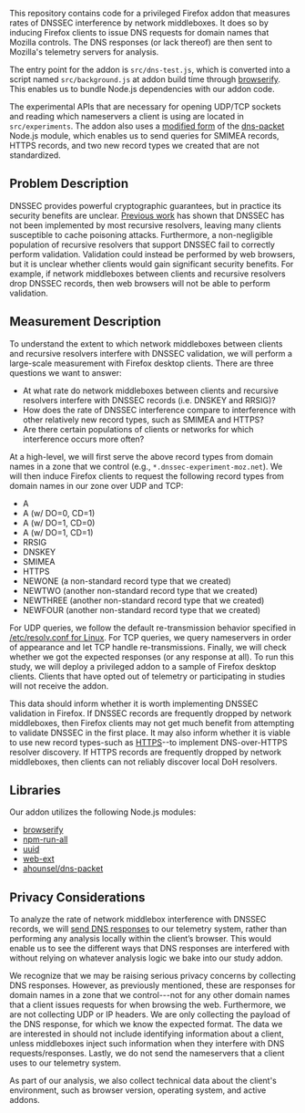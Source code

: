 This repository contains code for a privileged Firefox addon that measures
rates of DNSSEC interference by network middleboxes. It does so by inducing 
Firefox clients to issue DNS requests for domain names that Mozilla controls. 
The DNS responses (or lack thereof) are then sent to Mozilla's telemetry 
servers for analysis.

The entry point for the 
addon is `src/dns-test.js`, which is converted into a script named 
`src/background.js` at addon build time through [browserify](https://browserify.org/).
This enables us to bundle Node.js dependencies with our addon code.

The experimental APIs 
that are necessary for opening UDP/TCP sockets and reading which nameservers a 
client is using are located in `src/experiments`. The addon also uses a [modified
form](https://github.com/mozilla/dns-packet) of the [dns-packet](https://github.com/mafintosh/dns-packet) Node.js module, 
which enables us to send queries for SMIMEA records, HTTPS records, and two new 
record types we created that are not standardized.

## Problem Description 
DNSSEC provides powerful cryptographic guarantees, but in practice its security benefits are unclear. [Previous work](https://www.usenix.org/system/files/conference/usenixsecurity13/sec13-paper_lian.pdf) has shown that DNSSEC has not been implemented by most recursive resolvers, leaving many clients susceptible to cache poisoning attacks. Furthermore, a non-negligible population of recursive resolvers that support DNSSEC fail to correctly perform validation. Validation could instead be performed by web browsers, but it is unclear whether clients would gain significant security benefits. For example, if network middleboxes between clients and recursive resolvers drop DNSSEC records, then web browsers will not be able to perform validation. 

## Measurement Description
To understand the extent to which network middleboxes between clients and recursive resolvers interfere with DNSSEC validation, we will perform a large-scale measurement with Firefox desktop clients. There are three questions we want to answer:

- At what rate do network middleboxes between clients and recursive resolvers interfere with DNSSEC records (i.e. DNSKEY and RRSIG)?
- How does the rate of DNSSEC interference compare to interference with other relatively new record types, such as SMIMEA and HTTPS?
- Are there certain populations of clients or networks for which interference occurs more often?

At a high-level, we will first serve the above record types from domain names in a zone that we control (e.g., `*.dnssec-experiment-moz.net`). We will then induce Firefox clients to request the following record types from domain names in our zone over UDP and TCP:

- A
- A (w/ DO=0, CD=1)
- A (w/ DO=1, CD=0)
- A (w/ DO=1, CD=1)
- RRSIG
- DNSKEY
- SMIMEA
- HTTPS
- NEWONE (a non-standard record type that we created)
- NEWTWO (another non-standard record type that we created)
- NEWTHREE (another non-standard record type that we created)
- NEWFOUR (another non-standard record type that we created)

For UDP queries, we follow the default re-transmission behavior specified in [/etc/resolv.conf for Linux](https://www.man7.org/linux/man-pages/man5/resolv.conf.5.html). For TCP queries, we query nameservers in order of appearance and let TCP handle re-transmissions. Finally, we will check whether we got the expected responses (or any response at all). To run this study, we will deploy a privileged addon to a sample of Firefox desktop clients. Clients that have opted out of telemetry or participating in studies will not receive the addon.

This data should inform whether it is worth implementing DNSSEC validation in Firefox.
If DNSSEC records are frequently dropped by network middleboxes, then Firefox clients may not get much benefit from attempting to validate DNSSEC in the first place. It may also inform whether it is viable to use new record types-such as [HTTPS](https://datatracker.ietf.org/doc/draft-ietf-dnsop-svcb-https/)--to implement DNS-over-HTTPS resolver discovery. If HTTPS records are frequently dropped by network middleboxes, then clients can not reliably discover local DoH resolvers.

## Libraries
Our addon utilizes the following Node.js modules:

- [browserify](https://github.com/browserify/browserify)
- [npm-run-all](https://github.com/mysticatea/npm-run-all)
- [uuid](https://github.com/uuidjs/uuid)
- [web-ext](https://github.com/mozilla/web-ext)
- [ahounsel/dns-packet](https://github.com/ahounsel/dns-packet)

## Privacy Considerations
To analyze the rate of network middlebox interference with DNSSEC records, we will [send DNS responses](https://github.com/mozilla-extensions/dnssec-interference/blob/master/TELEMETRY.md) to our telemetry system, rather than performing any analysis locally within the client’s browser. This would enable us to see the different ways that DNS responses are interfered with without relying on whatever analysis logic we bake into our study addon.

We recognize that we may be raising serious privacy concerns by collecting DNS responses. However, as previously mentioned, these are responses for domain names in a zone that we control---not for any other domain names that a client issues requests for when browsing the web. Furthermore, we are not collecting UDP or IP headers. We are only collecting the payload of the DNS response, for which we know the expected format. The data we are interested in should not include identifying information about a client, unless middleboxes inject such information when they interfere with DNS requests/responses. Lastly, we do not send the nameservers that a client uses to our telemetry system.

As part of our analysis, we also collect technical data about the client's
environment, such as browser version, operating system, and active addons.
